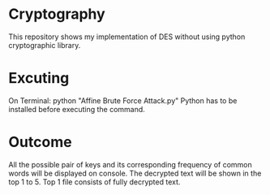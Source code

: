 # Cryptography
This repository shows my implementation of DES without using python cryptographic library.

# Excuting
On Terminal: python "Affine Brute Force Attack.py" 
Python has to be installed before executing the command. 

# Outcome
All the possible pair of keys and its corresponding frequency of common words will be displayed on console. The decrypted text will be shown in the top 1 to 5. Top 1 file consists of fully decrypted text. 
